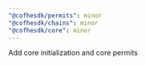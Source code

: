 ```yaml
---
"@cofhesdk/permits": minor
"@cofhesdk/chains": minor
"@cofhesdk/core": minor
---
```


Add core initialization and core permits
